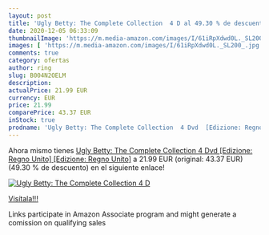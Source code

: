 ```yaml
---
layout: post
title: 'Ugly Betty: The Complete Collection  4 D al 49.30 % de descuento'
date: 2020-12-05 06:33:09
thumbnailImage: 'https://m.media-amazon.com/images/I/61iRpXdwd0L._SL200_.jpg'
images: [ 'https://m.media-amazon.com/images/I/61iRpXdwd0L._SL200_.jpg' ]
comments: true
category: ofertas
author: ring
slug: B004N2OELM
description:
actualPrice: 21.99 EUR
currency: EUR
price: 21.99
comparePrice: 43.37 EUR
inStock: true
prodname: 'Ugly Betty: The Complete Collection  4 Dvd  [Edizione: Regno Unito] [Edizione: Regno Unito]'
---
```


Ahora mismo tienes [Ugly Betty: The Complete Collection  4 Dvd  [Edizione: Regno Unito] [Edizione: Regno Unito]](https://www.amazon.it/dp/B004N2OELM/?tag=tolees00-21) a 21.99 EUR (original: 43.37 EUR) (49.30 %  de descuento) en el siguiente enlace!

[![Ugly Betty: The Complete Collection  4 D](https://m.media-amazon.com/images/I/61iRpXdwd0L._SL200_.jpg)](https://www.amazon.it/dp/B004N2OELM/?tag=tolees00-21)

[Visítala!!!](https://www.amazon.it/dp/B004N2OELM/?tag=tolees00-21)

Links participate in Amazon Associate program and might generate a comission on qualifying sales
